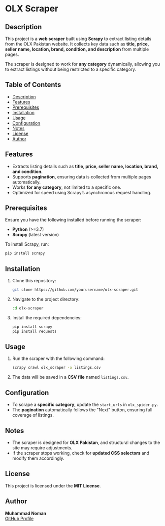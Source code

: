 # OLX Scraper  

## Description  

This project is a **web scraper** built using **Scrapy** to extract listing details from the OLX Pakistan website. It collects key data such as **title, price, seller name, location, brand, condition, and description** from multiple pages.  

The scraper is designed to work for **any category** dynamically, allowing you to extract listings without being restricted to a specific category.  

## Table of Contents  
- [Description](#description)  
- [Features](#features)  
- [Prerequisites](#prerequisites)  
- [Installation](#installation)  
- [Usage](#usage)  
- [Configuration](#configuration)  
- [Notes](#notes)  
- [License](#license)  
- [Author](#author)  

## Features  

- Extracts listing details such as **title, price, seller name, location, brand, and condition**.  
- Supports **pagination**, ensuring data is collected from multiple pages automatically.  
- Works **for any category**, not limited to a specific one.  
- Optimized for speed using Scrapy’s asynchronous request handling.  

## Prerequisites  

Ensure you have the following installed before running the scraper:  

- **Python** (>=3.7)  
- **Scrapy** (latest version)  

To install Scrapy, run:  

```bash
pip install scrapy
```

## Installation  

1. Clone this repository:  

    ```bash
    git clone https://github.com/yourusername/olx-scraper.git
    ```

2. Navigate to the project directory:  

    ```bash
    cd olx-scraper
    ```

3. Install the required dependencies:  

    ```bash
    pip install scrapy
    pip install requests
    ```

## Usage  

1. Run the scraper with the following command:  

    ```bash
    scrapy crawl olx_scraper -o listings.csv
    ```

2. The data will be saved in a **CSV file** named `listings.csv`.  

## Configuration  

- To scrape a **specific category**, update the `start_urls` in `olx_spider.py`.  
- The **pagination** automatically follows the "Next" button, ensuring full coverage of listings.  

## Notes  

- The scraper is designed for **OLX Pakistan**, and structural changes to the site may require adjustments. 
- If the scraper stops working, check for **updated CSS selectors** and modify them accordingly.  

## License  

This project is licensed under the **MIT License**.  

## Author  

**Muhammad Noman**  
[GitHub Profile](https://github.com/NomanSiddiqui0000)
